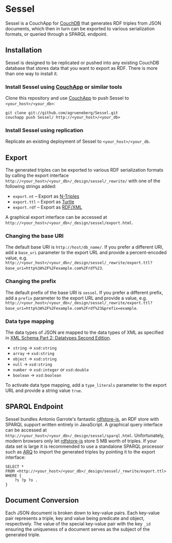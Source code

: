 Sessel
======

Sessel is a CouchApp for [CouchDB](http://couchdb.apache.org) that generates RDF triples from JSON documents, which then in turn can be exported to various serialization formats, or queried through a SPARQL endpoint.


Installation
------------

Sessel is designed to be replicated or pushed into any existing CouchDB database that stores data that you want to export as RDF. There is more than one way to install it.

### Install Sessel using [CouchApp](http://couchapp.org) or similar tools

Clone this repository and use [CouchApp](http://couchapp.org) to push Sessel to `<your_host>/<your_db>`:

    git clone git://github.com/agrueneberg/Sessel.git
    couchapp push Sessel/ http://<your_host>/<your_db>

### Install Sessel using replication

Replicate an existing deployment of Sessel to `<your_host>/<your_db`.


Export
------

The generated triples can be exported to various RDF serialization formats by calling the export interface `http://<your_host>/<your_db>/_design/sessel/_rewrite/` with one of the following strings added:

* `export.nt` – Export as [N-Triples](http://www.w3.org/TR/rdf-testcases/#ntriples)
* `export.ttl` – Export as [Turtle](http://www.w3.org/TeamSubmission/turtle/)
* `export.rdf` – Export as [RDF/XML](http://www.w3.org/TR/rdf-syntax-grammar/)

A graphical export interface can be accessed at `http://<your_host>/<your_db>/_design/sessel/export.html`.

### Changing the base URI

The default base URI is `http://host/db_name/`. If you prefer a different URI, add a `base_uri` parameter to the export URL and provide a percent-encoded value, e.g. `http://<your_host>/<your_db>/_design/sessel/_rewrite/export.ttl?base_uri=http%3A%2F%2Fexample.com%2Frdf%23`.

### Changing the prefix

The default prefix of the base URI is `sessel`. If you prefer a different prefix, add a `prefix` parameter to the export URL and provide a value, e.g. `http://<your_host>/<your_db>/_design/sessel/_rewrite/export.ttl?base_uri=http%3A%2F%2Fexample.com%2Frdf%23&prefix=example`.

### Data type mapping

The data types of JSON are mapped to the data types of XML as specified in [XML Schema Part 2: Datatypes Second Edition](http://www.w3.org/TR/xmlschema-2/).

* `string` → `xsd:string`
* `array` → `xsd:string`
* `object` → `xsd:string`
* `null` → `xsd:string`
* `number` → `xsd:integer` or `xsd:double`
* `boolean` → `xsd:boolean`

To activate data type mapping, add a `type_literals` parameter to the export URL and provide a string value `true`.


SPARQL Endpoint
---------------

Sessel bundles Antonio Garrote's fantastic [rdfstore-js](https://github.com/antoniogarrote/rdfstore-js), an RDF store with SPARQL support written entirely in JavaScript. A graphical query interface can be accessed at `http://<your_host>/<your_db>/_design/sessel/sparql.html`.
Unfortunately, modern browsers only let [rdfstore-js](https://github.com/antoniogarrote/rdfstore-js) store 5 MB worth of triples. If your data set is large it is recommended to use a standalone SPARQL processor such as [ARQ](http://jena.sourceforge.net/ARQ/) to import the generated triples by pointing it to the export interface:

    SELECT *
    FROM <http://<your_host>/<your_db>/_design/sessel/_rewrite/export.ttl>
    WHERE {
        ?s ?p ?o .
    }


Document Conversion
-------------------

Each JSON document is broken down to key-value pairs. Each key-value pair represents a triple, key and value being predicate and object, respectively. The value of the special key-value pair with the key `_id` ensuring the uniqueness of a document serves as the subject of the generated triple.
